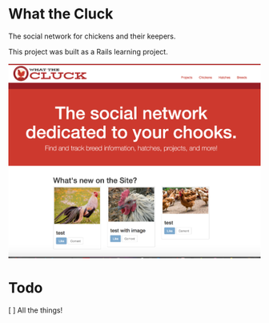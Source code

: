                                                
# What the Cluck
The social network for chickens and their keepers.

This project was built as a Rails learning project.

![alt text](https://raw.githubusercontent.com/sgelbart/what-the-cluck/master/homescreen.png)

# Todo
[ ] All the things!



